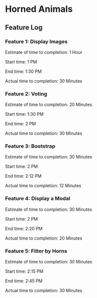 # Horned Animals

## Feature Log

### Feature 1: Display Images

Estimate of time to completion: 1 Hour

Start time: 1 PM

End time: 1:30 PM

Actual time to completion: 30 Minutes

### Feature 2: Voting

Estimate of time to completion: 20 Minutes

Start time: 1:30 PM

End time: 2 PM

Actual time to completion: 30 Minutes

### Feature 3: Bootstrap

Estimate of time to completion: 30 Minutes

Start time: 2 PM

End time: 2:12 PM

Actual time to completion: 12 Minutes

### Feature 4: Display a Modal

Estimate of time to completion: 30 Minutes

Start time: 2 PM

End time: 2:20 PM

Actual time to completion: 20 Minutes

### Feature 5: Filter by Horns

Estimate of time to completion: 30 Minutes

Start time: 2:15 PM

End time: 2:45 PM

Actual time to completion: 30 Minutes
